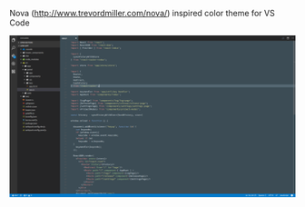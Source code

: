 Nova (http://www.trevordmiller.com/nova/) inspired color theme for VS Code

![Screenshot](./assets/preview.png?raw=true "Screenshot")